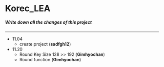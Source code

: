 Korec_LEA
==========

##### Write down all the changes of this project
------------------------------------------------

+ 11.04
  + create project (**sadfgh12**)
+ 11.20
  + Round Key Size 128 >> 192 (**Gimhyochan**)
  + Round function (**Gimhyochan**)
